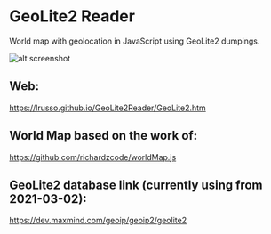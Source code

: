 # GeoLite2 Reader

World map with geolocation in JavaScript using GeoLite2 dumpings.

![alt screenshot](https://raw.githubusercontent.com/lrusso/GeoLite2Reader/main/GeoLite2.png)

## Web:

https://lrusso.github.io/GeoLite2Reader/GeoLite2.htm

## World Map based on the work of:

https://github.com/richardzcode/worldMap.js

## GeoLite2 database link (currently using from 2021-03-02):

https://dev.maxmind.com/geoip/geoip2/geolite2
